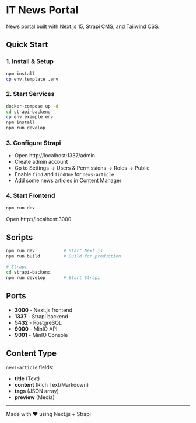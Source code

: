 # IT News Portal

News portal built with Next.js 15, Strapi CMS, and Tailwind CSS.

## Quick Start

### 1. Install & Setup

```bash
npm install
cp env.template .env
```

### 2. Start Services

```bash
docker-compose up -d
cd strapi-backend
cp env.example.env
npm install
npm run develop
```

### 3. Configure Strapi

- Open http://localhost:1337/admin
- Create admin account
- Go to Settings → Users & Permissions → Roles → Public
- Enable `find` and `findOne` for `news-article`
- Add some news articles in Content Manager

### 4. Start Frontend

```bash
npm run dev
```

Open http://localhost:3000

## Scripts

```bash
npm run dev           # Start Next.js
npm run build         # Build for production

# Strapi
cd strapi-backend
npm run develop       # Start Strapi
```

## Ports

- **3000** - Next.js frontend
- **1337** - Strapi backend
- **5432** - PostgreSQL
- **9000** - MinIO API
- **9001** - MinIO Console

## Content Type

`news-article` fields:

- **title** (Text)
- **content** (Rich Text/Markdown)
- **tags** (JSON array)
- **preview** (Media)

---

Made with ❤️ using Next.js + Strapi
